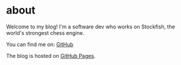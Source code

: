 # about

Welcome to my blog! I'm a software dev who works on Stockfish, the world's strongest chess engine.

You can find me on:
[GitHub](https://github.com/Disservin)

The blog is hosted on [GitHub Pages](https://github.com/Disservin/blog).
